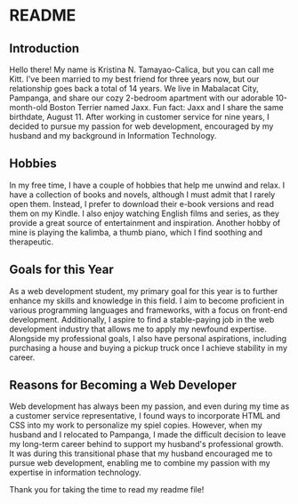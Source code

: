 # README

## Introduction

Hello there! My name is Kristina N. Tamayao-Calica, but you can call me Kitt. I've been married to my best friend for three years now, but our relationship goes back a total of 14 years. We live in Mabalacat City, Pampanga, and share our cozy 2-bedroom apartment with our adorable 10-month-old Boston Terrier named Jaxx. Fun fact: Jaxx and I share the same birthdate, August 11. After working in customer service for nine years, I decided to pursue my passion for web development, encouraged by my husband and my background in Information Technology.

## Hobbies

In my free time, I have a couple of hobbies that help me unwind and relax. I have a collection of books and novels, although I must admit that I rarely open them. Instead, I prefer to download their e-book versions and read them on my Kindle. I also enjoy watching English films and series, as they provide a great source of entertainment and inspiration. Another hobby of mine is playing the kalimba, a thumb piano, which I find soothing and therapeutic.

## Goals for this Year

As a web development student, my primary goal for this year is to further enhance my skills and knowledge in this field. I aim to become proficient in various programming languages and frameworks, with a focus on front-end development. Additionally, I aspire to find a stable-paying job in the web development industry that allows me to apply my newfound expertise. Alongside my professional goals, I also have personal aspirations, including purchasing a house and buying a pickup truck once I achieve stability in my career.

## Reasons for Becoming a Web Developer

Web development has always been my passion, and even during my time as a customer service representative, I found ways to incorporate HTML and CSS into my work to personalize my spiel copies. However, when my husband and I relocated to Pampanga, I made the difficult decision to leave my long-term career behind to support my husband's professional growth. It was during this transitional phase that my husband encouraged me to pursue web development, enabling me to combine my passion with my expertise in information technology.

Thank you for taking the time to read my readme file! 
